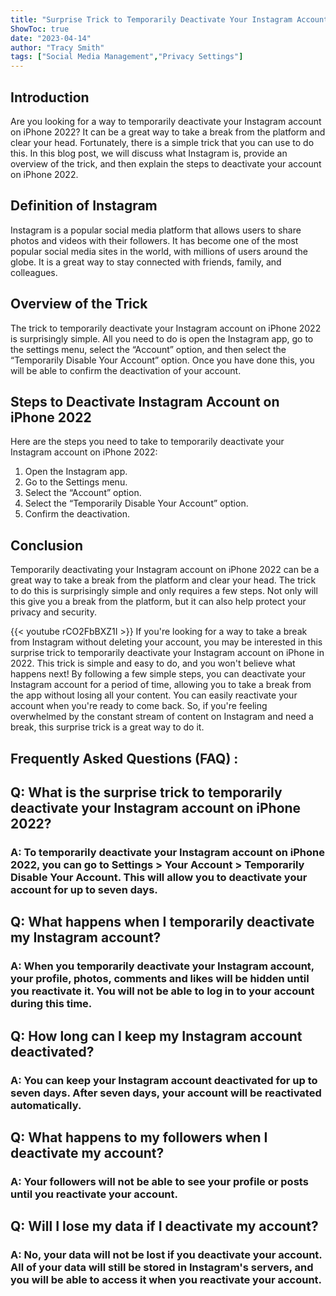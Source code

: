 ```yaml
---
title: "Surprise Trick to Temporarily Deactivate Your Instagram Account on iPhone 2022 - You Won't Believe What Happens Next!"
ShowToc: true 
date: "2023-04-14"
author: "Tracy Smith" 
tags: ["Social Media Management","Privacy Settings"]
---
```

## Introduction

Are you looking for a way to temporarily deactivate your Instagram account on iPhone 2022? It can be a great way to take a break from the platform and clear your head. Fortunately, there is a simple trick that you can use to do this. In this blog post, we will discuss what Instagram is, provide an overview of the trick, and then explain the steps to deactivate your account on iPhone 2022.

## Definition of Instagram

Instagram is a popular social media platform that allows users to share photos and videos with their followers. It has become one of the most popular social media sites in the world, with millions of users around the globe. It is a great way to stay connected with friends, family, and colleagues.

## Overview of the Trick

The trick to temporarily deactivate your Instagram account on iPhone 2022 is surprisingly simple. All you need to do is open the Instagram app, go to the settings menu, select the “Account” option, and then select the “Temporarily Disable Your Account” option. Once you have done this, you will be able to confirm the deactivation of your account.

## Steps to Deactivate Instagram Account on iPhone 2022

Here are the steps you need to take to temporarily deactivate your Instagram account on iPhone 2022:

1. Open the Instagram app.
2. Go to the Settings menu.
3. Select the “Account” option.
4. Select the “Temporarily Disable Your Account” option.
5. Confirm the deactivation.

## Conclusion

Temporarily deactivating your Instagram account on iPhone 2022 can be a great way to take a break from the platform and clear your head. The trick to do this is surprisingly simple and only requires a few steps. Not only will this give you a break from the platform, but it can also help protect your privacy and security.

{{< youtube rCO2FbBXZ1I >}} 
If you're looking for a way to take a break from Instagram without deleting your account, you may be interested in this surprise trick to temporarily deactivate your Instagram account on iPhone in 2022. This trick is simple and easy to do, and you won't believe what happens next! By following a few simple steps, you can deactivate your Instagram account for a period of time, allowing you to take a break from the app without losing all your content. You can easily reactivate your account when you're ready to come back. So, if you're feeling overwhelmed by the constant stream of content on Instagram and need a break, this surprise trick is a great way to do it.

## Frequently Asked Questions (FAQ) :
<h2>Q: What is the surprise trick to temporarily deactivate your Instagram account on iPhone 2022?</h2>

<h3>A: To temporarily deactivate your Instagram account on iPhone 2022, you can go to Settings > Your Account > Temporarily Disable Your Account. This will allow you to deactivate your account for up to seven days.</h3>

<h2>Q: What happens when I temporarily deactivate my Instagram account?</h2>

<h3>A: When you temporarily deactivate your Instagram account, your profile, photos, comments and likes will be hidden until you reactivate it. You will not be able to log in to your account during this time.</h3>

<h2>Q: How long can I keep my Instagram account deactivated?</h2>

<h3>A: You can keep your Instagram account deactivated for up to seven days. After seven days, your account will be reactivated automatically.</h3>

<h2>Q: What happens to my followers when I deactivate my account?</h2>

<h3>A: Your followers will not be able to see your profile or posts until you reactivate your account.</h3>

<h2>Q: Will I lose my data if I deactivate my account?</h2>

<h3>A: No, your data will not be lost if you deactivate your account. All of your data will still be stored in Instagram's servers, and you will be able to access it when you reactivate your account.</h3>


